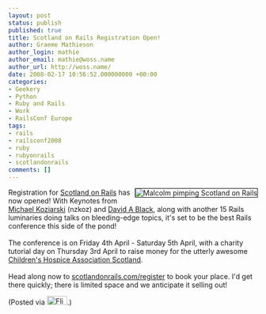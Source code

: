 ```yaml
---
layout: post
status: publish
published: true
title: Scotland on Rails Registration Open!
author: Graeme Mathieson
author_login: mathie
author_email: mathie@woss.name
author_url: http://woss.name/
date: 2008-02-17 10:56:52.000000000 +00:00
categories:
- Geekery
- Python
- Ruby and Rails
- Work
- RailsConf Europe
tags:
- rails
- railsconf2008
- ruby
- rubyonrails
- scotlandonrails
comments: []
---
```

<a href="http://www.flickr.com/photos/mathie/2266245909/" title="Malcolm pimping Scotland on Rails"><img src="http://farm3.static.flickr.com/2380/2266245909_ce85eb1517_m.jpg" alt="Malcolm pimping Scotland on Rails" class="alignright" style="border: solid 1px #000000; float: right;" /></a>Registration for <a href="http://www.scotlandonrails.com/">Scotland on Rails</a> has now opened!  With Keynotes from <a href="http://www.koziarski.net/">Michael Koziarski</a> (nzkoz) and <a href="http://dablog.rubypal.com/">David A Black</a>, along with another 15 Rails luminaries doing talks on bleeding-edge topics, it's set to be the best Rails conference this side of the pond!<br />
<br />
The conference is on Friday 4th April - Saturday 5th April, with a charity tutorial day on Thursday 3rd April to raise money for the utterly awesome <a href="http://www.chas.org.uk/">Children's Hospice Association Scotland</a>.<br />
<br />
Head along now to <a href="http://scotlandonrails.com/register">scotlandonrails.com/register</a> to book your place.  I'd get there quickly; there is limited space and we anticipate it selling out!

(Posted via <a href="http://www.flickr.com/"><img alt="Flickr" src="http://www.flickr.com/images/flickr_logo_blog.gif" height="18" width="41" /></a>.)
